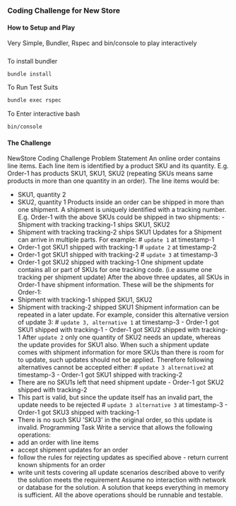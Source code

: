### Coding Challenge for New Store

#### How to Setup and Play 
Very Simple, Bundler, Rspec and bin/console to play interactively

##### 

To install bundler

```bash
bundle install
```

To Run Test Suits
```bash
bundle exec rspec
```

To Enter interactive bash
```bash
bin/console
```

#### The Challenge

NewStore Coding Challenge Problem Statement
An online order contains line items. Each line item is identified by a product SKU and its quantity.
E.g. Order-1 has products SKU1, SKU1, SKU2 (repeating SKUs means same products in more than one quantity in an order). The line items would be:
- SKU1, quantity 2
- SKU2, quantity 1
  Products inside an order can be shipped in more than one shipment. A shipment is uniquely identified with a tracking number.
  E.g. Order-1 with the above SKUs could be shipped in two shipments: - Shipment with tracking tracking-1 ships SKU1, SKU2
- Shipment with tracking tracking-2 ships SKU1
  Updates for a Shipment can arrive in multiple parts. For example:
  \# `update 1` at timestamp-1
- Order-1 got SKU1 shipped with tracking-1
  \# `update 2` at timestamp-2
- Order-1 got SKU1 shipped with tracking-2
  \# `update 3` at timestamp-3
- Order-1 got SKU2 shipped with tracking-1
  One shipment update contains all or part of SKUs for one tracking code. (i.e assume one tracking per shipment update)
  After the above three updates, all SKUs in Order-1 have shipment information. These will be the shipments for Order-1:
- Shipment with tracking-1 shipped SKU1, SKU2
- Shipment with tracking-2 shipped SKU1
  Shipment information can be repeated in a later update. For example, consider this alternative version of update 3:
  \# `update 3, alternative 1` at timestamp-3 - Order-1 got SKU1 shipped with tracking-1 - Order-1 got SKU2 shipped with tracking-1
  After `update 2` only one quantity of SKU2 needs an update, whereas the update provides for SKU1 also. When such a shipment update comes with shipment information for more SKUs than there is room for to update, such updates should not be applied.
  Therefore following alternatives cannot be accepted either:
  \# `update 3 alternative2` at timestamp-3 - Order-1 got SKU1 shipped with tracking-2
- There are no SKU1s left that need shipment update - Order-1 got SKU2 shipped with tracking-2
- This part is valid, but since the update itself has an invalid part, the update needs to be rejected
  \# `update 3 alternative 3` at timestamp-3 - Order-1 got SKU3 shipped with tracking-1
- There is no such SKU 'SKU3' in the original order, so this update is invalid.
  Programming Task
  Write a service that allows the following operations:
- add an order with line items
- accept shipment updates for an order
- follow the rules for rejecting updates as specified above - return current known shipments for an order
- write unit tests covering all update scenarios described above to verify the solution meets the requirement
  Assume no interaction with network or database for the solution. A solution that keeps everything in memory is sufficient. All the above operations should be runnable and testable.
